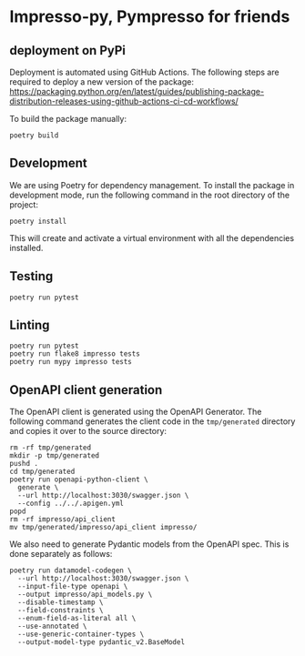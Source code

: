 # Impresso-py, Pympresso for friends

## deployment on PyPi

Deployment is automated using GitHub Actions. The following steps are required to deploy a new version of the package:
https://packaging.python.org/en/latest/guides/publishing-package-distribution-releases-using-github-actions-ci-cd-workflows/

To build the package manually:

```shell
poetry build
```

## Development

We are using Poetry for dependency management. To install the package in development mode, run the following command in the root directory of the project:

```shell
poetry install
```

This will create and activate a virtual environment with all the dependencies installed.

## Testing

```shell
poetry run pytest
```

## Linting

```shell
poetry run pytest
poetry run flake8 impresso tests
poetry run mypy impresso tests
```

## OpenAPI client generation

The OpenAPI client is generated using the OpenAPI Generator. The following command generates the client code in the `tmp/generated` directory and copies it over to the source directory:

```shell
rm -rf tmp/generated
mkdir -p tmp/generated
pushd .
cd tmp/generated
poetry run openapi-python-client \
  generate \
  --url http://localhost:3030/swagger.json \
  --config ../../.apigen.yml
popd
rm -rf impresso/api_client
mv tmp/generated/impresso/api_client impresso/
```

We also need to generate Pydantic models from the OpenAPI spec. This is done separately as follows:

```shell
poetry run datamodel-codegen \
  --url http://localhost:3030/swagger.json \
  --input-file-type openapi \
  --output impresso/api_models.py \
  --disable-timestamp \
  --field-constraints \
  --enum-field-as-literal all \
  --use-annotated \
  --use-generic-container-types \
  --output-model-type pydantic_v2.BaseModel
```
